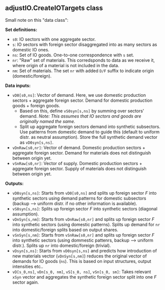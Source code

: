 ## adjustIO.CreateIOTargets class

Small note on this "data class":

**Set definitions:**

* ```s0```: IO sectors with one aggregate sector. 
* ```s```: IO sectors with foreign sector disaggregated into as many sectors as domestic IO ones.
* ```ns```: Set of IO goods. One-to-one correspondence with ```s``` set.
* ```nr```: "Raw" set of materials. This corredsponds to data as we receive it, where origin of a material is not included in the data.
* ```nm```: Set of materials. The set ```nr``` with added ```D/F``` suffix to indicate origin (domestic/foreign). 

**Data inputs:**

* ```vD0[s0,ns]```: Vector of demand. Here, we use domestic production sectors + aggregate foreign sector. Demand for domestic production goods + foreign goods.
    * Based on this, define ```vS0syn[s,ns]``` by summing over sectors' demand. *Note: This assumes that IO sectors and goods are originally named the same.*
    * Split up aggregate foreign sectors demand into synthetic subsectors. Use patterns from domestic demand to guide this (default to uniform distr. as neutral assumption). Store the full synthetic demand vector as ```vD0syn[s,ns]```.
* ```vDnRaw[s0,nr]```: Vector of demand. Domestic production sectors + aggregate foreign sector. Demand for materials does not distinguish between origin yet.
* ```vSnRaw[s0,nr]```: Vector of supply. Domestic production sectors + aggregate foreign sector. Supply of materials does not distinguish between origin yet.


**Outputs:**
* ```vD0syn[s,ns]```: Starts from ```vD0[s0,ns]``` and splits up foreign sector $F$ into synthetic sectors using demand patterns for domestic subsectors (backup --> uniform distr. if no other information is available).
* ```vS0syn[s,ns]```: Splits up foreign sector $F$ into synthetic sectors (diagonal assumption).
* ```vDnSyn[s,nm]```: Starts from ```vDnRaw[s0,nr]``` and splits up foreign sector $F$ into synthetic sectors (using domestic patterns). Splits up demand for ```nr``` into domestic/foreign splits based on output shares.
* ```vSnSyn[s,nm]```: Starts from ```vSnRaw[s0,nr]``` and splits up foreign sector $F$ into synthetic sectors (using dommestic pattenrs, backup --> uniform distr.). Splits up ```nr``` into domestic/foreign (trivial).
* ```vDsyn[s,ns]```: Starts from ```vD0syn[s,ns]``` and predicts how introduction of new materials vector (```vDnSyn[s,nm]```) reduces the original vector of demands for IO goods (```ns```). This is based on input structures, output intensities etc..
* ```vD[s_0,ns]```, ```vDn[s_0, nm]```, ```vS[s_0, ns]```, ```vSn[s_0, sm]```: Takes relevant ```xSyn``` vector and aggregates the synthetic foreign sector split into one $F$ sector again.
